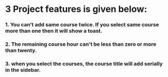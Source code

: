 # 3 Project features is given below:
### 1. You can't add same course twice. If you select same course more than one then it will show a toast.
### 2. The remaining course hour can't be less than zero or more than twenty.
### 3. when you select the courses, the course title will add serially in the sidebar.

